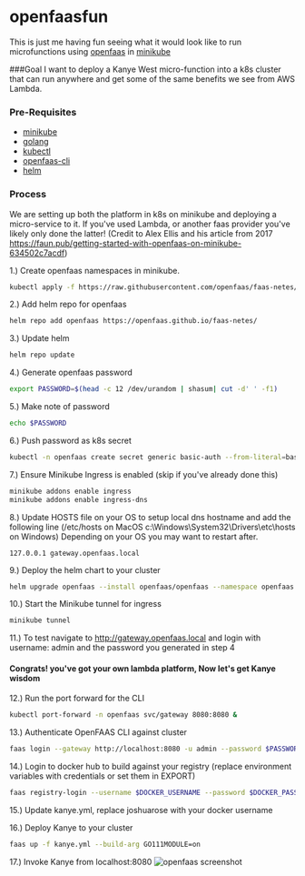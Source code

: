 # openfaasfun

This is just me having fun seeing what it would look like to run microfunctions using [openfaas](https://docs.openfaas.com) in [minikube](https://minikube.sigs.k8s.io/docs/)

###Goal
I want to deploy a Kanye West micro-function into a k8s cluster that can run anywhere and get some of the same benefits we see from AWS Lambda.


### Pre-Requisites
- [minikube](https://minikube.sigs.k8s.io/docs/)
- [golang](https://go.dev/doc/install)
- [kubectl]()
- [openfaas-cli](https://docs.openfaas.com/cli/install/)
- [helm](https://helm.sh/docs/helm/helm_install/)


### Process

We are setting up both the platform in k8s on minikube and deploying a micro-service to it. If you've used Lambda, or another faas provider you've likely only done the latter! (Credit to Alex Ellis and his article from 2017 https://faun.pub/getting-started-with-openfaas-on-minikube-634502c7acdf)

1.) Create openfaas namespaces in minikube. 
```bash
kubectl apply -f https://raw.githubusercontent.com/openfaas/faas-netes/master/namespaces.yml
```

2.) Add helm repo for openfaas
```bash
helm repo add openfaas https://openfaas.github.io/faas-netes/
```

3.) Update helm
```bash
helm repo update
```

4.) Generate openfaas password
```bash
export PASSWORD=$(head -c 12 /dev/urandom | shasum| cut -d' ' -f1)
```

5.) Make note of password
```bash
echo $PASSWORD
```
6.) Push password as k8s secret
```bash
kubectl -n openfaas create secret generic basic-auth --from-literal=basic-auth-user=admin --from-literal=basic-auth-password="$PASSWORD"
```

7.) Ensure Minikube Ingress is enabled (skip if you've already done this)
```bash
minikube addons enable ingress
minikube addons enable ingress-dns
```

8.) Update HOSTS file on your OS to setup local dns hostname and add the following line (/etc/hosts on MacOS c:\Windows\System32\Drivers\etc\hosts on Windows) Depending on your OS you may want to restart after.
```
127.0.0.1 gateway.openfaas.local
```

9.) Deploy the helm chart to your cluster
```bash
helm upgrade openfaas --install openfaas/openfaas --namespace openfaas --set functionNamespace=openfaas-fn --set basic_auth=true --set ingress.enabled=true
```

10.) Start the Minikube tunnel for ingress
```bash
minikube tunnel
```

11.) To test navigate to http://gateway.openfaas.local and login with username: admin and the password you generated in step 4

#### Congrats! you've got your own lambda platform, Now let's get Kanye wisdom

12.) Run the port forward for the CLI
```bash
kubectl port-forward -n openfaas svc/gateway 8080:8080 & 
```

13.) Authenticate OpenFAAS CLI against cluster
```bash
faas login --gateway http://localhost:8080 -u admin --password $PASSWORD
```

14.) Login to docker hub to build against your registry (replace environment variables with credentials or set them in EXPORT)
```bash
faas registry-login --username $DOCKER_USERNAME --password $DOCKER_PASSWORD
```

15.) Update kanye.yml, replace joshuarose with your docker username

16.) Deploy Kanye to your cluster
```bash
faas up -f kanye.yml --build-arg GO111MODULE=on
```

17.) Invoke Kanye from localhost:8080
![openfaas screenshot](https://github.com/joshuarose/openfaasfun/img/screenshot.png)